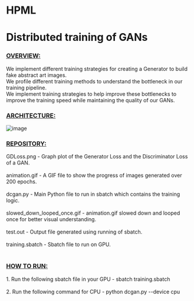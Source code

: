 # HPML
<h1>Distributed training of GANs</h1>

<h3> <u> OVERVIEW: </u> </h3>
We implement different training strategies for creating a Generator to build fake abstract art images. <br>
We profile different training methods to understand the bottleneck in our training pipeline. <br>
We implement training strategies to help improve these bottlenecks to improve the training speed while maintaining the quality of our GANs. <br>

<h3> <u> ARCHITECTURE: </u> </h3>

![image](https://user-images.githubusercontent.com/47019139/168489567-050c0a44-8253-4208-8270-1f178e87d20c.png)

<h3> <u> REPOSITORY: </u> </h3>
GDLoss.png - Graph plot of the Generator Loss and the Discriminator Loss of a GAN. <br><br>
animation.gif - A GIF file to show the progress of images generated over 200 epochs. <br><br>
dcgan.py - Main Python file to run in sbatch which contains the training logic. <br><br>
slowed_down_looped_once.gif - animation.gif slowed down and looped once for better visual understanding. <br><br>
test.out - Output file generated using running of sbatch. <br><br>
training.sbatch - Sbatch file to run on GPU. <br><br>

<h3> <u> HOW TO RUN: </u> </h3>
1. Run the following sbatch file in your GPU - sbatch training.sbatch <br><br>
2. Run the following command for CPU - python dcgan.py --device cpu <br><br>
